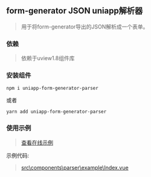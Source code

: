 ## form-generator JSON uniapp解析器

> 用于将form-generator导出的JSON解析成一个表单。

### 依赖

> 依赖于uview1.8组件库

### 安装组件

```
npm i uniapp-form-generator-parser
```

或者

```
yarn add uniapp-form-generator-parser
```

### 使用示例

> [查看在线示例](https://mrhj.gitee.io/form-generator/#/parser)

示例代码:

> [src\components\parser\example\Index.vue](https://github.com/JakHuang/form-generator/blob/dev/src/components/parser/example/Index.vue)

